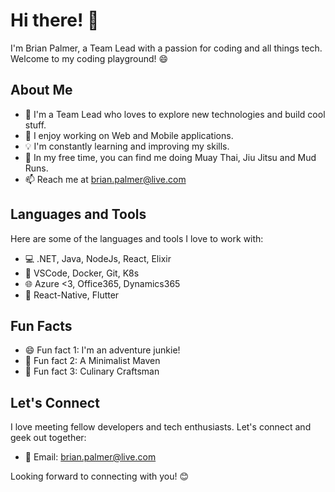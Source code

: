# Hi there! 👋

I'm Brian Palmer, a Team Lead with a passion for coding and all things tech. Welcome to my coding playground! 😄

## About Me

- 🌟 I'm a Team Lead who loves to explore new technologies and build cool stuff.
- 🚀 I enjoy working on Web and Mobile applications.
- 💡 I'm constantly learning and improving my skills.
- 🥋 In my free time, you can find me doing Muay Thai, Jiu Jitsu and Mud Runs.
- 📫 Reach me at brian.palmer@live.com

## Languages and Tools

Here are some of the languages and tools I love to work with:

- 💻 .NET, Java, NodeJs, React, Elixir
- 🧰 VSCode, Docker, Git, K8s
- 🌐 Azure <3, Office365, Dynamics365
- 📱 React-Native, Flutter 

## Fun Facts

- 😄 Fun fact 1: I'm an adventure junkie! 
- 🚀 Fun fact 2: A Minimalist Maven
- 🎯 Fun fact 3: Culinary Craftsman

## Let's Connect

I love meeting fellow developers and tech enthusiasts. Let's connect and geek out together:

- 📧 Email: brian.palmer@live.com

Looking forward to connecting with you! 😊
